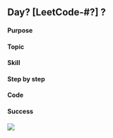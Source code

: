 ## Day? [LeetCode-#?] ?

#### Purpose

#### Topic

#### Skill

#### Step by step

#### Code

#### Success
![](PNG/)